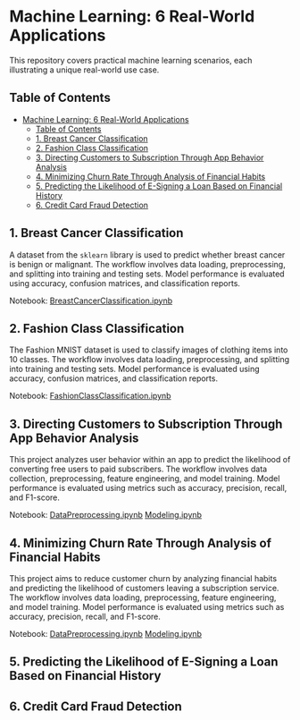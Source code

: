 # Machine Learning: 6 Real-World Applications

This repository covers practical machine learning scenarios, each illustrating a unique real-world use case.

## Table of Contents

- [Machine Learning: 6 Real-World Applications](#machine-learning-6-real-world-applications)
  - [Table of Contents](#table-of-contents)
  - [1. Breast Cancer Classification](#1-breast-cancer-classification)
  - [2. Fashion Class Classification](#2-fashion-class-classification)
  - [3. Directing Customers to Subscription Through App Behavior Analysis](#3-directing-customers-to-subscription-through-app-behavior-analysis)
  - [4. Minimizing Churn Rate Through Analysis of Financial Habits](#4-minimizing-churn-rate-through-analysis-of-financial-habits)
  - [5. Predicting the Likelihood of E-Signing a Loan Based on Financial History](#5-predicting-the-likelihood-of-e-signing-a-loan-based-on-financial-history)
  - [6. Credit Card Fraud Detection](#6-credit-card-fraud-detection)

## 1. Breast Cancer Classification

A dataset from the `sklearn` library is used to predict whether breast cancer is benign or malignant. The workflow involves data loading, preprocessing, and splitting into training and testing sets. Model performance is evaluated using accuracy, confusion matrices, and classification reports.

Notebook:
[BreastCancerClassification.ipynb](./BreastCancerClassification/BreastCancerClassification.ipynb)

## 2. Fashion Class Classification

The Fashion MNIST dataset is used to classify images of clothing items into 10 classes. The workflow involves data loading, preprocessing, and splitting into training and testing sets. Model performance is evaluated using accuracy, confusion matrices, and classification reports.

Notebook:
[FashionClassClassification.ipynb](./FashionClassClassification/FashionClassClassification.ipynb)

## 3. Directing Customers to Subscription Through App Behavior Analysis

This project analyzes user behavior within an app to predict the likelihood of converting free users to paid subscribers. The workflow involves data collection, preprocessing, feature engineering, and model training. Model performance is evaluated using metrics such as accuracy, precision, recall, and F1-score.

Notebook:
[DataPreprocessing.ipynb](./FinTechCaseStudies/notebooks/01_data_preprocessing.ipynb)
[Modeling.ipynb](./FinTechCaseStudies/notebooks/02_model_training.ipynb)

## 4. Minimizing Churn Rate Through Analysis of Financial Habits

This project aims to reduce customer churn by analyzing financial habits and predicting the likelihood of customers leaving a subscription service. The workflow involves data loading, preprocessing, feature engineering, and model training. Model performance is evaluated using metrics such as accuracy, precision, recall, and F1-score.

Notebook:
[DataPreprocessing.ipynb](./ChurnAnalysis/notebooks/01_data_preprocessing.ipynb)
[Modeling.ipynb](./ChurnAnalysis/notebooks/02_modeling.ipynb)


## 5. Predicting the Likelihood of E-Signing a Loan Based on Financial History



## 6. Credit Card Fraud Detection


